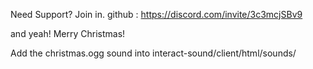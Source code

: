 Need Support? 
Join in.
github : https://discord.com/invite/3c3mcjSBv9

and yeah! Merry Christmas!

Add the christmas.ogg sound into interact-sound/client/html/sounds/
